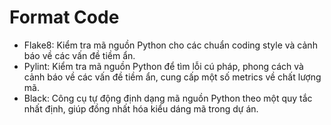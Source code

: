 # Format Code

* Flake8: Kiểm tra mã nguồn Python cho các chuẩn coding style và cảnh báo về các vấn đề tiềm ẩn.
* Pylint: Kiểm tra mã nguồn Python để tìm lỗi cú pháp, phong cách và cảnh báo về các vấn đề tiềm ẩn, cung cấp một số metrics về chất lượng mã.
* Black: Công cụ tự động định dạng mã nguồn Python theo một quy tắc nhất định, giúp đồng nhất hóa kiểu dáng mã trong dự án.
